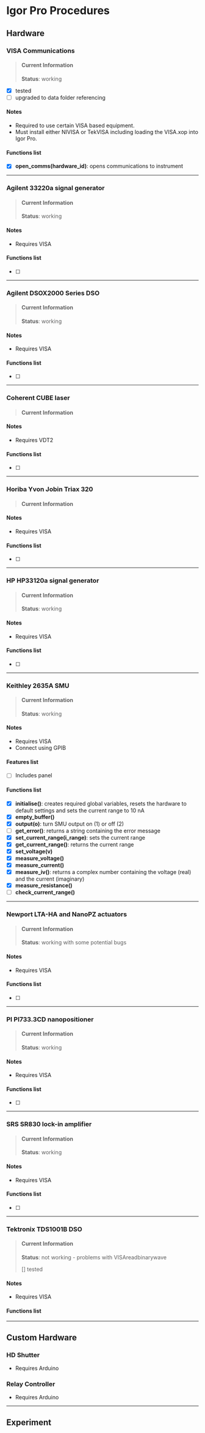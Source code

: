Igor Pro Procedures
===================

Hardware
--------

### VISA Communications
>#### Current Information
>**Status**: working
>
- [x] tested
- [ ] upgraded to data folder referencing

#### Notes
- Required to use certain VISA based equipment.
- Must install either NIVISA or TekVISA including loading the VISA.xop into Igor Pro.

#### Functions list
- [x] **open_comms(hardware_id)**: opens communications to instrument

----------

### Agilent 33220a signal generator
>#### Current Information
>**Status**: working

#### Notes
- Requires VISA

#### Functions list
- [ ]

----------

### Agilent DSOX2000 Series DSO
>#### Current Information
>**Status**: working

#### Notes
- Requires VISA

#### Functions list
- [ ]

----------

### Coherent CUBE laser
>#### Current Information
>

#### Notes
- Requires VDT2

#### Functions list
- [ ]

----------

### Horiba Yvon Jobin Triax 320
>#### Current Information
>

#### Notes
- Requires VISA

#### Functions list
- [ ]

----------

### HP HP33120a signal generator
>#### Current Information
>**Status**: working

#### Notes
- Requires VISA

#### Functions list
- [ ]

----------

### Keithley 2635A SMU
>#### Current Information
>**Status**: working

#### Notes
- Requires VISA
- Connect using GPIB

#### Features list
- [ ] Includes panel

#### Functions list
- [x] **initialise()**: creates required global variables, resets the hardware to default settings and sets the current range to 10 nA
- [x] **empty_buffer()**
- [x] **output(o)**: turn SMU output on (1) or off (2)
- [ ] **get_error()**: returns a string containing the error message
- [x] **set_current_range(i_range)**: sets the current range
- [x] **get_current_range()**: returns the current range
- [x] **set_voltage(v)**
- [x] **measure_voltage()**
- [x] **measure_current()**
- [x] **measure_iv()**: returns a complex number containing the voltage (real) and the current (imaginary)
- [x] **measure_resistance()**
- [ ] **check_current_range()**

----------

### Newport LTA-HA and NanoPZ actuators
>#### Current Information
>**Status**: working with some potential bugs

#### Notes
- Requires VISA

#### Functions list
- [ ]

----------

### PI PI733.3CD nanopositioner
>#### Current Information
>**Status**: working

#### Notes
- Requires VISA

#### Functions list
- [ ]

----------

### SRS SR830 lock-in amplifier
>#### Current Information
>**Status**: working

#### Notes
- Requires VISA

#### Functions list
- [ ]

----------

### Tektronix TDS1001B DSO
>#### Current Information
>**Status**: not working - problems with VISAreadbinarywave
>
>[] tested
#### Notes
- Requires VISA
#### Functions list

----------

Custom Hardware
------------------

### HD Shutter
- Requires Arduino

### Relay Controller
- Requires Arduino

----------

Experiment
----------
